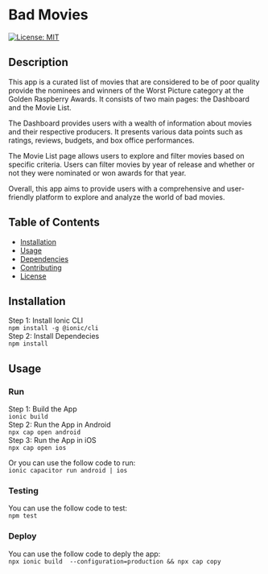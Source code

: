 # Bad Movies

[![License: MIT](https://img.shields.io/badge/License-MIT-blue.svg)](https://opensource.org/licenses/MIT)

## Description

This app is a curated list of movies that are considered to be of poor quality provide the nominees and winners of the Worst Picture category at the Golden Raspberry Awards. It consists of two main pages: the Dashboard and the Movie List.

The Dashboard provides users with a wealth of information about movies and their respective producers. It presents various data points such as ratings, reviews, budgets, and box office performances.

The Movie List page allows users to explore and filter movies based on specific criteria. Users can filter movies by year of release and whether or not they were nominated or won awards for that year.

Overall, this app aims to provide users with a comprehensive and user-friendly platform to explore and analyze the world of bad movies.

## Table of Contents

- [Installation](#installation)
- [Usage](#usage)
- [Dependencies](#dependencies)
- [Contributing](#contributing)
- [License](#license)

## Installation

Step 1: Install Ionic CLI  
`npm install -g @ionic/cli`  
Step 2: Install Dependecies  
`npm install`

## Usage

### Run

Step 1: Build the App  
`ionic build`  
Step 2: Run the App in Android  
`npx cap open android`  
Step 3: Run the App in iOS  
`npx cap open ios`

Or you can use the follow code to run:  
`ionic capacitor run android | ios`

### Testing

You can use the follow code to test:  
`npm test`

### Deploy

You can use the follow code to deply the app:  
`npx ionic build  --configuration=production && npx cap copy`
